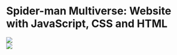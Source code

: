 # Spider-man Multiverse: Website with JavaScript, CSS and HTML  
![](https://github.com/JoaoLSouto/spiderman/blob/main/gifs/1.gif) 
<br>
![](https://github.com/JoaoLSouto/spiderman/blob/main/gifs/2.gif)
